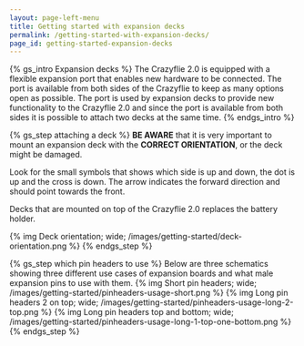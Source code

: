 ```yaml
---
layout: page-left-menu
title: Getting started with expansion decks 
permalink: /getting-started-with-expansion-decks/
page_id: getting-started-expansion-decks
---
```


{% gs_intro Expansion decks %}
The Crazyflie 2.0 is equipped with a flexible expansion port that enables new 
hardware to be connected. The port is available from both sides of the Crazyflie 
to keep as many options open as possible. The port is used by expansion decks 
to provide new functionality to the Crazyflie 2.0 and since the port is 
available from both sides it is possible to attach two decks at the same time.
{% endgs_intro %}

{% gs_step attaching a deck %}
**BE AWARE** that it is very important to mount an expansion deck with the 
**CORRECT ORIENTATION**, or the deck might be damaged.

Look for the small symbols that shows which side is up and down, the dot is up and the cross is down.
The arrow indicates the forward direction and should point towards the front.

Decks that are mounted on top of the Crazyflie 2.0 replaces the battery holder.

{% img Deck orientation; wide; /images/getting-started/deck-orientation.png %}
{% endgs_step %}


{% gs_step which pin headers to use %}
Below are three schematics showing three different use cases of expansion boards and what male expansion pins to use with them.
{% img Short pin headers; wide; /images/getting-started/pinheaders-usage-short.png %}
{% img Long pin headers 2 on top; wide; /images/getting-started/pinheaders-usage-long-2-top.png %}
{% img Long pin headers top and bottom; wide; /images/getting-started/pinheaders-usage-long-1-top-one-bottom.png %}
{% endgs_step %}
